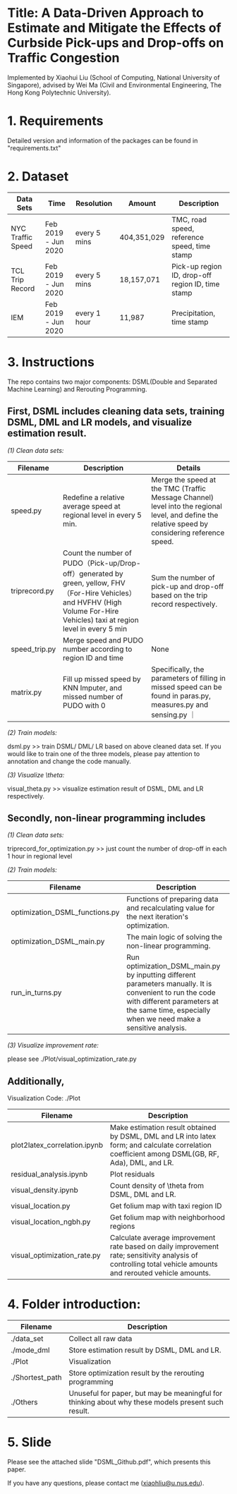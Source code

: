 # Title: A Data-Driven Approach to Estimate and Mitigate the Effects of Curbside Pick-ups and Drop-offs on Traffic Congestion

Implemented by Xiaohui Liu (School of Computing, National University of Singapore), advised by Wei Ma (Civil and Environmental Engineering, The Hong Kong Polytechnic University).

# 1. Requirements

Detailed version and information of the packages can be found in "requirements.txt"

# 2. Dataset

| Data Sets | Time | Resolution| Amount| Description|
| ------ | ------ | ------ | ------ | ------ |
|NYC Traffic Speed| Feb 2019 - Jun 2020 | every 5 mins| 404,351,029| TMC, road speed, reference speed, time stamp|
|TCL Trip Record| Feb 2019 - Jun 2020 | every 5 mins|18,157,071|Pick-up region ID, drop-off region ID, time stamp|
|IEM | Feb 2019 - Jun 2020| every 1 hour| 11,987| Precipitation, time stamp|


# 3. Instructions

The repo contains two major components: DSML(Double and Separated Machine Learning) and Rerouting Programming.

## First, DSML includes cleaning data sets, training DSML, DML and LR models, and visualize estimation result.

*(1) Clean data sets:*

| Filename | Description | Details|
| ------ | ------ | ------ |
| speed.py | Redefine a relative average speed at regional level in every 5 min. | Merge the speed at the TMC (Traffic Message Channel) level into the regional level, and define the relative speed by considering reference speed. |
| triprecord.py | Count the number of PUDO（Pick-up/Drop-off）generated by green, yellow, FHV（For-Hire Vehicles） and HVFHV (High Volume For-Hire Vehicles) taxi at region level in every 5 min | Sum the number of pick-up and drop-off based on the trip record respectively. |
| speed_trip.py | Merge speed and PUDO number according to region ID and time | None |
| matrix.py | Fill up missed speed by KNN Imputer, and missed number of PUDO with 0 | Specifically, the parameters of filling in missed speed can be found in paras.py, measures.py and sensing.py ｜

*(2) Train models:*

dsml.py >> train DSML/ DML/ LR based on above cleaned data set. If you would like to train one of the three models, please pay attention to annotation and change the code manually.

*(3) Visualize \theta:*

visual_theta.py >> visualize estimation result of DSML, DML and LR respectively.

## Secondly, non-linear programming includes

*(1) Clean data sets:*

triprecord_for_optimization.py >> just count the number of drop-off in each 1 hour in regional level

*(2) Train models:*

| Filename | Description |
| ------ | ------ |
|optimization_DSML_functions.py | Functions of preparing data and recalculating value for the next iteration's optimization. |
|optimization_DSML_main.py | The main logic of solving the non-linear programming. |
|run_in_turns.py | Run optimization_DSML_main.py by inputting different parameters manually. It is convenient to run the code with different parameters at the same time, especially when we need make a sensitive analysis.|

*(3) Visualize improvement rate:*

please see ./Plot/visual_optimization_rate.py

## Additionally,

Visualization Code: ./Plot

| Filename | Description |
| ------ | ------ |
|plot2latex_correlation.ipynb|Make estimation result obtained by DSML, DML and LR into latex form; and calculate correlation coefficient among DSML(GB, RF, Ada), DML, and LR.|
|residual_analysis.ipynb|Plot residuals|
|visual_density.ipynb | Count density of \theta from DSML, DML and LR.|
|visual_location.py|Get folium map with taxi region ID|
|visual_location_ngbh.py | Get folium map with neighborhood regions|
|visual_optimization_rate.py |Calculate average improvement rate based on daily improvement rate; sensitivity analysis of controlling total vehicle amounts and rerouted vehicle amounts.|

# 4. Folder introduction:

| Filename | Description |
| ------ | ------ |
|./data_set|Collect all raw data|
|./mode_dml  | Store estimation result by DSML, DML and LR.|
|./Plot | Visualization|
|./Shortest_path | Store optimization result by the rerouting programming|
|./Others | Unuseful for paper, but may be meaningful for thinking about why these models present such result.

# 5. Slide

Please see the attached slide "DSML_Github.pdf", which presents this paper.

If you have any questions, please contact me (xiaohliu@u.nus.edu).